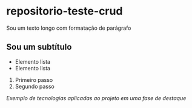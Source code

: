 # repositorio-teste-crud

Sou um texto longo com formatação de parágrafo

## Sou um subtítulo

- Elemento lista
- Elemento lista

1. Primeiro passo
2. Segundo passo

*Exemplo de tecnologias aplicadas ao projeto em uma fase de destaque*
